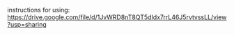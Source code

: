instructions for using: https://drive.google.com/file/d/1JvWRD8nT8QT5dIdx7rrL46J5rvtvssLL/view?usp=sharing
